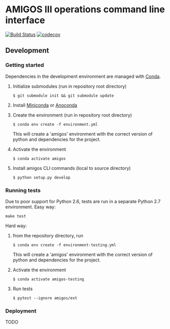 # AMIGOS III operations command line interface

[![Build Status](https://travis-ci.com/wallinb/amigos3.svg?branch=master)](https://travis-ci.com/wallinb/amigos3)
[![codecov](https://codecov.io/gh/wallinb/amigos3/branch/master/graph/badge.svg)](https://codecov.io/gh/wallinb/amigos3)

## Development

### Getting started

Dependencies in the development environment are managed with [Conda](https://docs.conda.io/en/latest/index.html).

1. Initialize submodules (run in repository root directory)

    ```
    $ git submodule init && git submodule update
    ```

1. Install [Miniconda](https://docs.conda.io/en/latest/miniconda.html) or [Anoconda](https://www.anaconda.com/distribution/)

1. Create the environment (run in repository root directory)

    ```
    $ conda env create -f environment.yml
    ```

    This will create a 'amigos' environment with the correct version of python and dependencies for the project.

1. Activate the environment

    ```
    $ conda activate amigos
    ```

1. Install amigos CLI commands (local to source directory)

    ```
    $ python setup.py develop
    ```

### Running tests

Due to poor support for Python 2.6, tests are run in a separate Python 2.7 environment. Easy way:

```
make test
```

Hard way:

1. from the repository directory, run


    ```
    $ conda env create -f environment-testing.yml
    ```

    This will create a 'amigos' environment with the correct version of python and dependencies for the project.

1. Activate the environment

    ```
    $ conda activate amigos-testing
    ```

1. Run tests

    ```
    $ pytest --ignore amigos/ext
    ```

### Deployment

TODO
